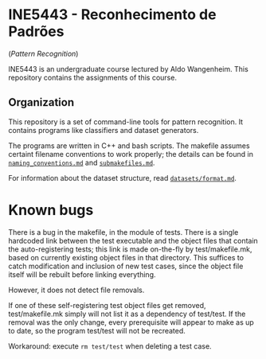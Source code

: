INE5443 - Reconhecimento de Padrões
===================================
(_Pattern Recognition_)

INE5443 is an undergraduate course lectured by Aldo Wangenheim.
This repository contains the assignments of this course.


Organization
------------

This repository is a set of command-line tools
for pattern recognition.
It contains programs like classifiers
and dataset generators.

The programs are written in C++ and bash scripts.
The makefile assumes certaint filename conventions to work properly;
the details can be found in [`naming_conventions.md`](naming_conventions.md)
and [`submakefiles.md`](submakefiles.md).

For information about the dataset structure,
read [`datasets/format.md`](datasets/format.md).


Known bugs
==========

There is a bug in the makefile, in the module of tests.
There is a single hardcoded link between the test executable
and the object files that contain the auto-registering tests;
this link is made on-the-fly by test/makefile.mk,
based on currently existing object files in that directory.
This suffices to catch modification and inclusion of new test cases,
since the object file itself will be rebuilt before linking everything.

However, it does not detect file removals.

If one of these self-registering test object files get removed,
test/makefile.mk simply will not list it as a dependency of test/test.
If the removal was the only change, every prerequisite
will appear to make as up to date,
so the program test/test will not be recreated.

Workaround: execute `rm test/test` when deleting a test case.
